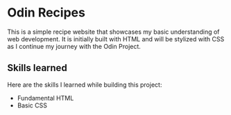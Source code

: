 # Odin Recipes 

This is a simple recipe website that showcases my basic understanding of web development. It is initially built with HTML and will be stylized with CSS as I continue my journey with the Odin Project.

## Skills learned 

Here are the skills I learned while building this project:

- Fundamental HTML
- Basic CSS
